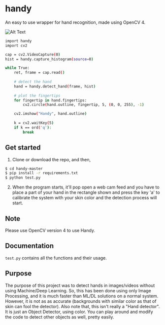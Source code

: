 # handy
An easy to use wrapper for hand recognition, made using OpenCV 4.

![Alt Text](sample.gif)

```sh
import handy
import cv2

cap = cv2.VideoCapture(0)
hist = handy.capture_histogram(source=0)

while True:
    ret, frame = cap.read()
    
    # detect the hand
    hand = handy.detect_hand(frame, hist)
    
    # plot the fingertips
    for fingertip in hand.fingertips:
        cv2.circle(hand.outline, fingertip, 5, (0, 0, 255), -1)

    cv2.imshow("Handy", hand.outline)
    
    k = cv2.waitKey(5)
    if k == ord('q'):
        break
```

## Get started
1. Clone or download the repo, and then,
```sh
$ cd handy-master
$ pip install -r requirements.txt
$ python test.py
```
2. When the program starts, it'll pop open a web cam feed and you have to place a part of your hand in the rectangle shown and press the key 'a' to calibrate the system with your skin color and the detection process will start.

## Note
Please use OpenCV version 4 to use Handy.

## Documentation
`test.py` contains all the functions and their usage.

## Purpose
The purpose of this project was to detect hands in images/videos without using Machine/Deep Learning. So, this has been done using only Image Processing, and it is much faster than ML/DL solutions on a normal system. However, it is not as as accurate (backgrounds with similar color as that of skin can fool the detector).
Also note that, this isn't really a "Hand detector". It is just an Object Detector, using color. You can play around and modify the code to detect other objects as well, pretty easily.
